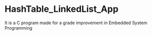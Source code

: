 # HashTable_LinkedList_App
It is a C program made for a grade improvement in Embedded System Programming
